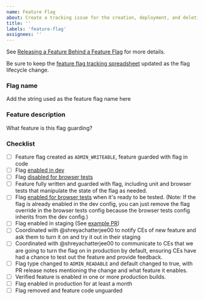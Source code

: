```yaml
---
name: Feature Flag
about: Create a tracking issue for the creation, deployment, and deletion of a feature flag.
title: ''
labels: 'feature-flag'
assignees: ''
---
```


See [Releasing a Feature Behind a Feature Flag](https://github.com/civiform/civiform/wiki/Feature-Flags#releasing-a-feature-behind-a-feature-flag) for more details.

Be sure to keep the [feature flag tracking spreadsheet](https://docs.google.com/spreadsheets/d/149xPiY0WMLAE5be51pvznyytfGVRTzu4QqrBs427DaA/edit#gid=0) updated as the flag lifecycle change.

### Flag name

Add the string used as the feature flag name here

### Feature description

What feature is this flag guarding?

### Checklist

- [ ] Feature flag created as `ADMIN_WRITEABLE`, feature guarded with flag in code
- [ ] Flag [enabled in dev](https://github.com/civiform/civiform/blob/main/server/conf/application.dev.conf)
- [ ] Flag [disabled for browser tests](https://github.com/civiform/civiform/blob/main/server/conf/application.dev-browser-tests.conf)
- [ ] Feature fully written and guarded with flag, including unit and browser tests that manipulate the state of the flag as needed.
- [ ] Flag [enabled for browser tests](https://github.com/civiform/civiform/blob/main/server/conf/application.dev-browser-tests.conf) when it's ready to be tested. (Note: If the flag is already enabled in the dev config, you can just remove the flag override in the browser tests config because the browser tests config inherits from the dev config.)
- [ ] Flag enabled in staging (See [example PR](https://github.com/civiform/civiform-staging-deploy/pull/90))
- [ ] Coordinated with @shreyachatterjee00 to notify CEs of new feature and ask them to turn it on and try it out in their staging
- [ ] Coordinated with @shreyachatterjee00 to communicate to CEs that we are going to turn the flag on in production by default, ensuring CEs have had a chance to test out the feature and provide feedback.
- [ ] Flag type changed to `ADMIN_READABLE` and default changed to true, with PR release notes mentioning the change and what feature it enables. <Edit this issue and note the date it was enabled here>
- [ ] Verified feature is enabled in one or more production builds. <Edit this issue and note the date it was enabled here>
- [ ] Flag enabled in production for at least a month
- [ ] Flag removed and feature code unguarded
